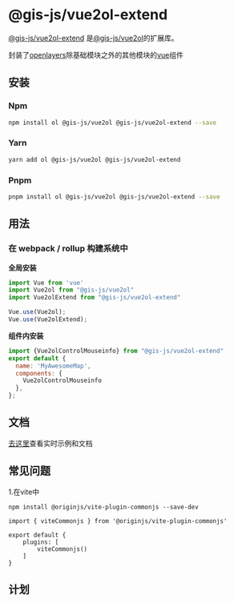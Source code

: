 # @gis-js/vue2ol-extend

[@gis-js/vue2ol-extend](https://www.npmjs.com/package/@gis-js/vue2ol-extend) 是[@gis-js/vue2ol](https://www.npmjs.com/package/@gis-js/vue2ol)的扩展库。

封装了[openlayers](https://openlayers.org/)除基础模块之外的其他模块的[vue](https://cn.vuejs.org/index.html)组件


## 安装

### Npm

```sh
npm install ol @gis-js/vue2ol @gis-js/vue2ol-extend --save
```



### Yarn

```sh
yarn add ol @gis-js/vue2ol @gis-js/vue2ol-extend
```



### Pnpm

```sh
pnpm install ol @gis-js/vue2ol @gis-js/vue2ol-extend --save
```



## 用法

### 在 webpack / rollup 构建系统中

**全局安装**

```javascript
import Vue from 'vue'
import Vue2ol from "@gis-js/vue2ol"
import Vue2olExtend from "@gis-js/vue2ol-extend"

Vue.use(Vue2ol);
Vue.use(Vue2olExtend);
```

**组件内安装**

``` javascript
import {Vue2olControlMouseinfo} from "@gis-js/vue2ol-extend"
export default {
  name: 'MyAwesomeMap',
  components: {
	Vue2olControlMouseinfo
  },
};
```

## 文档

[去这里](https://panzhiyue.github.io/gis-js/vue2ol-extend/index.html)查看实时示例和文档

## 常见问题
1.在vite中
```
npm install @originjs/vite-plugin-commonjs --save-dev
```

```
import { viteCommonjs } from '@originjs/vite-plugin-commonjs'

export default {
    plugins: [
        viteCommonjs()
    ]
}
```

## 计划


